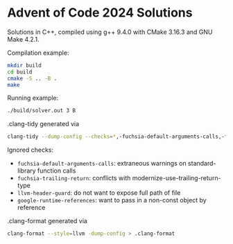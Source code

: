 # Advent of Code 2024 Solutions

Solutions in C++, compiled using g++ 9.4.0 with CMake 3.16.3 and GNU Make 4.2.1.

Compilation example:

```sh
mkdir build
cd build
cmake -S .. -B .
make
```

Running example:

```sh
./build/solver.out 3 B
```

.clang-tidy generated via

```sh
clang-tidy --dump-config --checks=*,-fuchsia-default-arguments-calls,-fuchsia-trailing-return,-llvm-header-guard,-google-runtime-references -- --std=c++20 > .clang-tidy
```

Ignored checks:

- `fuchsia-default-arguments-calls`: extraneous warnings on standard-library function calls
- `fuchsia-trailing-return`: conflicts with modernize-use-trailing-return-type
- `llvm-header-guard`: do not want to expose full path of file
- `google-runtime-references`: want to pass in a non-const object by reference

.clang-format generated via

```sh
clang-format --style=llvm -dump-config > .clang-format
```
